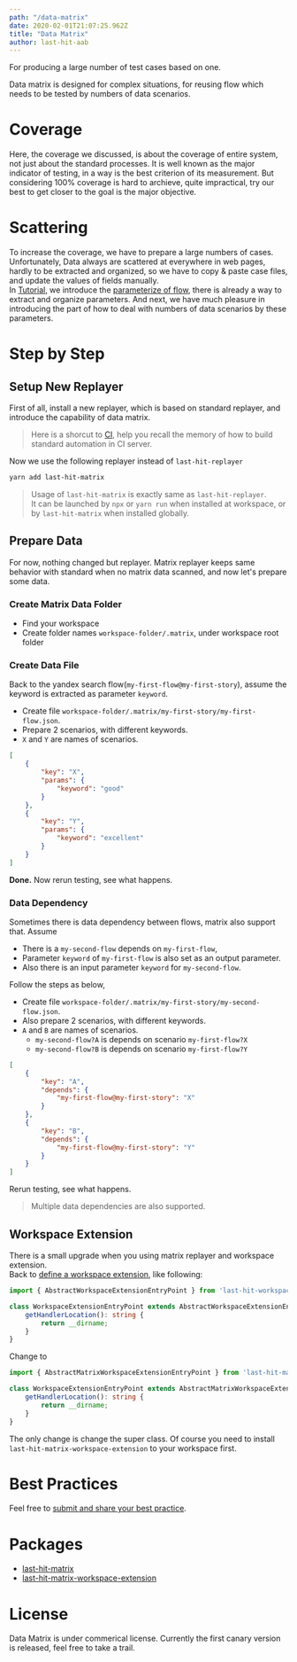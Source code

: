 ```yaml
---
path: "/data-matrix"
date: 2020-02-01T21:07:25.962Z
title: "Data Matrix"
author: last-hit-aab
---
```


<p class="sub-title">For producing a large number of test cases based on one.</p>

Data matrix is designed for complex situations, for reusing flow which needs to be tested by numbers of data scenarios.

# Coverage
Here, the coverage we discussed, is about the coverage of entire system, not just about the standard processes. It is well known as the major indicator of testing, in a way is the best criterion of its measurement. But considering 100% coverage is hard to archieve, quite impractical, try our best to get closer to the goal is the major objective.  

# Scattering
To increase the coverage, we have to prepare a large numbers of cases. Unfortunately, Data always are scattered at everywhere in web pages, hardly to be extracted and organized, so we have to copy & paste case files, and update the values of fields manually.  
In [Tutorial](/tutorial/), we introduce the [parameterize of flow](/tutorial/flow-settings#parameterization), there is already a way to extract and organize parameters. And next, we have much pleasure in introducing the part of how to deal with numbers of data scenarios by these parameters.

# Step by Step
## Setup New Replayer
First of all, install a new replayer, which is based on standard replayer, and introduce the capability of data matrix.  

> Here is a shorcut to [CI](/ci/), help you recall the memory of how to build standard automation in CI server.

Now we use the following replayer instead of `last-hit-replayer`

```bash
yarn add last-hit-matrix
```

> Usage of `last-hit-matrix` is exactly same as `last-hit-replayer`.  
> It can be launched by `npx` or `yarn run` when installed at workspace,  or by `last-hit-matrix` when installed globally.  

## Prepare Data
For now, nothing changed but replayer. Matrix replayer keeps same behavior with standard when no matrix data scanned, and now let's prepare some data.

### Create Matrix Data Folder
- Find your workspace
- Create folder names `workspace-folder/.matrix`, under workspace root folder

### Create Data File
Back to the yandex search flow(`my-first-flow@my-first-story`), assume the keyword is extracted as parameter `keyword`.  

- Create file `workspace-folder/.matrix/my-first-story/my-first-flow.json`.
- Prepare 2 scenarios, with different keywords.
- `X` and `Y` are names of scenarios.

```json
[
	{
		"key": "X",
		"params": {
			"keyword": "good"
		}
	},
	{
		"key": "Y",
		"params": {
			"keyword": "excellent"
		}
	}
]
```

**Done.**
Now rerun testing, see what happens.

### Data Dependency
Sometimes there is data dependency between flows, matrix also support that. Assume
- There is a `my-second-flow` depends on `my-first-flow`,
- Parameter `keyword` of `my-first-flow` is also set as an output parameter.
- Also there is an input parameter `keyword` for `my-second-flow`.

Follow the steps as below,  
- Create file `workspace-folder/.matrix/my-first-story/my-second-flow.json`.
- Also prepare 2 scenarios, with different keywords.
- `A` and `B` are names of scenarios.
  - `my-second-flow?A` is depends on scenario `my-first-flow?X`
  - `my-second-flow?B` is depends on scenario `my-first-flow?Y`

```json
[
	{
		"key": "A",
		"depends": {
			"my-first-flow@my-first-story": "X"
		}
	},
	{
		"key": "B",
		"depends": {
			"my-first-flow@my-first-story": "Y"
		}
	}
]
```

Rerun testing, see what happens.

> Multiple data dependencies are also supported.

## Workspace Extension
There is a small upgrade when you using matrix replayer and workspace extension.  
Back to [define a workspace extension](/workspace-extension#define-extension-entry-point), like following:

```typescript
import { AbstractWorkspaceExtensionEntryPoint } from 'last-hit-workspace-extension';

class WorkspaceExtensionEntryPoint extends AbstractWorkspaceExtensionEntryPoint {
	getHandlerLocation(): string {
		return __dirname;
	}
}
```

Change to 

```typescript
import { AbstractMatrixWorkspaceExtensionEntryPoint } from 'last-hit-matrix-workspace-extension';

class WorkspaceExtensionEntryPoint extends AbstractMatrixWorkspaceExtensionEntryPoint {
	getHandlerLocation(): string {
		return __dirname;
	}
}
```

The only change is change the super class. Of course you need to install `last-hit-matrix-workspace-extension` to your workspace first.

# Best Practices
Feel free to [submit and share your best practice](https://github.com/last-hit-aab/last-hit-pages).

# Packages
- [last-hit-matrix](https://www.npmjs.com/package/last-hit-matrix)
- [last-hit-matrix-workspace-extension](https://www.npmjs.com/package/last-hit-matrix-workspace-extension)

# License
Data Matrix is under commerical license. Currently the first canary version is released, feel free to take a trail.